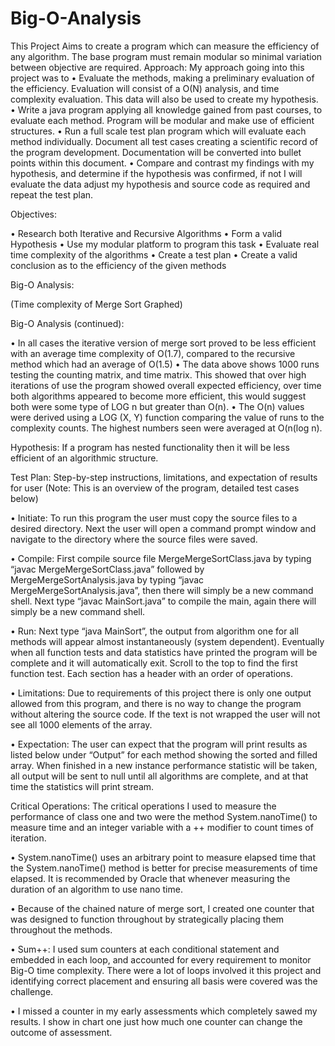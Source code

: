 # Big-O-Analysis
This Project Aims to create a program which can measure the efficiency of any algorithm. The base program must remain modular so minimal variation between objective are required. 
Approach: My approach going into this project was to 
•	Evaluate the methods, making a preliminary evaluation of the efficiency. Evaluation will consist of a O(N) analysis, and time complexity evaluation. This data will also be used to create my hypothesis.
•	Write a java program applying all knowledge gained from past courses, to evaluate each method. Program will be modular and make use of efficient structures. 
•	Run a full scale test plan program which will evaluate each method individually. Document all test cases creating a scientific record of the program development. Documentation will be converted into bullet points within this document. 
•	Compare and contrast my findings with my hypothesis, and determine if the hypothesis was confirmed, if not I will evaluate the data adjust my hypothesis and source code as required and repeat the test plan. 



Objectives: 

•	Research both Iterative and Recursive Algorithms
•	Form a valid Hypothesis
•	Use my modular platform to program this task
•	Evaluate real time complexity of the algorithms
•	Create a test plan
•	Create a valid conclusion as to the efficiency of the given methods

Big-O Analysis: 



 
(Time complexity of Merge Sort Graphed)


Big-O Analysis (continued): 

•	In all cases the iterative version of merge sort proved to be less efficient with an average time complexity of O(1.7), compared to the recursive method which had an average of O(1.5)
•	The data above shows 1000 runs testing the counting matrix, and time matrix. This showed that over high iterations of use the program showed overall expected efficiency, over time both algorithms appeared to become more efficient, this would suggest both were some type of LOG n but greater than O(n). 
•	The O(n) values were derived using a LOG (X, Y) function comparing the value of runs to the complexity counts. The highest numbers seen were averaged at O(n(log n).

Hypothesis: If a program has nested functionality then it will be less efficient of an algorithmic structure.


Test Plan: Step-by-step instructions, limitations, and expectation of results for user
(Note: This is an overview of the program, detailed test cases below)

•	Initiate:     To run this program the user must copy the source files to a desired directory. Next the user will open a command prompt window and navigate to the directory where the source files were saved. 


•	Compile: First compile source file MergeMergeSortClass.java by typing “javac MergeMergeSortClass.java” followed by MergeMergeSortAnalysis.java by typing “javac MergeMergeSortAnalysis.java”, then there will simply be a new command shell. Next type “javac MainSort.java” to compile the main, again there will simply be a new command shell. 

•	 Run: Next type “java MainSort”, the output from algorithm one for all methods will appear almost instantaneously (system dependent). Eventually when all function tests and data statistics have printed the program will be complete and it will automatically exit. Scroll to the top to find the first function test. Each section has a header with an order of operations.

•	Limitations: Due to requirements of this project there is only one output allowed from this program, and there is no way to change the program without altering the source code. If the text is not wrapped the user will not see all 1000 elements of the array.

•	Expectation: The user can expect that the program will print results as listed below under “Output” for each method showing the sorted and filled array. When finished in a new instance performance statistic will be taken, all output will be sent to null until all algorithms are complete, and at that time the statistics will print stream.

Critical Operations: The critical operations I used to measure the performance of class one and two were the method System.nanoTime() to measure time and an integer variable with a ++ modifier to count times of iteration.

  
•	System.nanoTime() uses an arbitrary point to measure elapsed time that the System.nanoTime() method is better for precise measurements of time elapsed. It is recommended by Oracle that whenever measuring the duration of an algorithm to use nano time.

•	Because of the chained nature of merge sort, I created one counter that was designed to function throughout by strategically placing them throughout the methods.

•	Sum++: I used sum counters at each conditional statement and embedded in each loop, and accounted for every requirement to monitor Big-O time complexity. There were a lot of loops involved it this project and identifying correct placement and ensuring all basis were covered was the challenge.

•	I missed a counter in my early assessments which completely sawed my results. I show in chart one just how much one counter can change the outcome of assessment.

